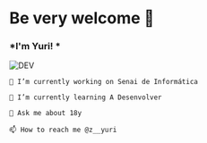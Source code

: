 # Be very welcome 👋


### *I'm Yuri! *
![DEV](https://media.giphy.com/media/iIqmM5tTjmpOB9mpbn/giphy.gif)


    🔭 I’m currently working on Senai de Informática

    🌱 I’m currently learning A Desenvolver

    💬 Ask me about 18y

    📫 How to reach me @z__yuri
    
    



